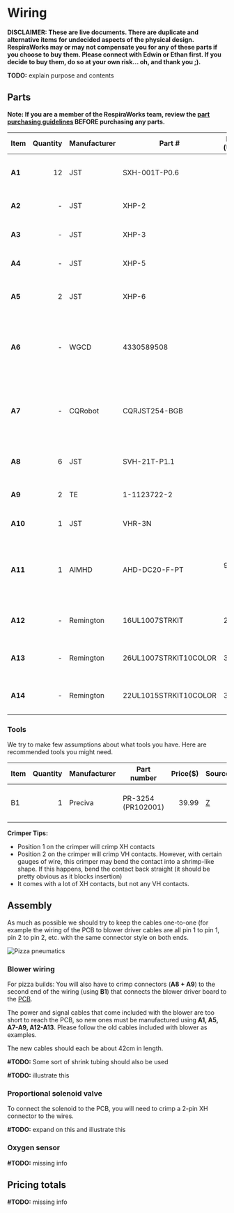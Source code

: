 # Wiring

**DISCLAIMER: These are live documents.
There are duplicate and alternative items for undecided aspects of the physical design.
RespiraWorks may or may not compensate you for any of these parts if you choose to buy them. Please connect with Edwin or Ethan first.
If you decide to buy them, do so at your own risk... oh, and thank you ;).**

**TODO:** explain purpose and contents

## Parts

**Note: If you are a member of the RespiraWorks team, review the [part purchasing guidelines][ppg]
BEFORE purchasing any parts.**

[ppg]: ../../manufacturing/purchasing_guidelines.md

| Item  | Quantity | Manufacturer  | Part #              | Price (USD)  | Sources[*][ppg]       | Notes |
| ----- |---------:| ------------- | ------------------- | ------------:|:---------------------:| ----- |
|**A1** |       12 | JST           | SXH-001T-P0.6       |         0.10 | [K][a1digi]           | XH crimps, for sensor & actuator connections |
|**A2** |        - | JST           | XHP-2               |         0.10 | [K][a2digi]           | XH 2-pin housings, for solenoid |
|**A3** |        - | JST           | XHP-3               |         0.10 | [K][a3digi]           | XH 3-pin housings, for heater |
|**A4** |        - | JST           | XHP-5               |         0.12 | [K][a4digi]           | XH 5-pin housings, for sensors |
|**A5** |        2 | JST           | XHP-6               |         0.12 | [K][a5digi]           | XH 6-pin housings, for blower control |
|**A6** |        - | WGCD          | 4330589508          |         8.99 | [Z][a6amzn]           | XH connector kit for 2/3/4/5 pins, alternative for 1+2+3+4 above |
|**A7** |        - | CQRobot       | CQRJST254-BGB       |         9.99 | [Z][a7amzn]           | XH connector kit for 6/7/8 pins, alternative for 1+5 above |
|**A8** |        6 | JST           | SVH-21T-P1.1        |         0.11 | [K][a8digi] [R][a8rs] | VH crimps, for main power, for blower power |
|**A9** |        2 | TE            | 1-1123722-2         |         0.18 | [K][a9digi] [R][a9rs] | VH housing 2 pin, for blower power |
|**A10**|        1 | JST           | VHR-3N              |         0.14 | [K][a10digi]          | VH housing 3 pin, for main power |
|**A11**|        1 | AIMHD         | AHD-DC20-F-PT       |    9.99 / 20 | [Z][a11amzn]          | Female Power Pigtail DC 5.5mm x 2.1mm Connectors, for main power |
|**A12**|        - | Remington     | 16UL1007STRKIT      |        29.70 | [Z][a12amzn]          | 16 AWG wire, for blower power cable |
|**A13**|        - | Remington     | 26UL1007STRKIT10COLOR |      31.60 | [Z][a13amzn]          | 26 AWG wire, for signal/control cables |
|**A14**|        - | Remington     | 22UL1015STRKIT10COLOR |      37.75 | [Z][a14amzn]          | 22 AWG wire, for signal/control cables |

[a1digi]:   https://www.digikey.com/short/z44f8d
[a2digi]:   https://www.digikey.com/short/z44f8f
[a3digi]:   https://www.digikey.com/short/z44fb9
[a4digi]:   https://www.digikey.com/short/z44r0b
[a5digi]:   https://www.digikey.com/short/z44ff8
[a6amzn]:  https://www.amazon.com/gp/product/B06ZZ45G7G
[a7amzn]:  https://www.amazon.com/gp/product/B079MJ1RYN
[a8digi]:  https://www.digikey.com/short/z44fjr
[a8rs]:    https://export.rsdelivers.com/product/jst/svh-41t-p11/jst-nv-vh-female-crimp-terminal-contact-16awg-svh/7620692
[a9digi]:  https://www.digikey.com/short/z44fwj
[a9rs]:    https://export.rsdelivers.com/product/jst/vhr-2n/jst-vhr-female-connector-housing-396mm-pitch-2/8201172
[a10digi]: https://www.digikey.com/short/z44fwp
[a11amzn]: https://www.amazon.com/Connectors-Upgraded-Surveillance-Transformer-Connection/dp/B0768V9V5Q
[a12amzn]: https://www.amazon.com/gp/product/B00N51OJJ4
[a13amzn]: https://www.amazon.com/gp/product/B011JC76OA
[a14amzn]: https://www.amazon.com/gp/product/B073SDGNKW

### Tools

We try to make few assumptions about what tools you have. Here are recommended tools you might need.

| Item | Quantity | Manufacturer  | Part number         | Price($) | Sources         | Notes |
| ---- |---------:| ------------- | ------------------- | --------:|-----------------| ----- |
| B1   |        1 | Preciva         | PR-3254 (PR102001)             |    39.99 | [Z][b1amzn]     | Crimping tool for HX and HV connectors |

[b1amzn]:https://www.amazon.com/gp/product/B07R1H3Z8X

**Crimper Tips:**

* Position 1 on the crimper will crimp XH contacts
* Position 2 on the crimper will crimp VH contacts.  However, with certain gauges of wire, this crimper may bend the contact into a shrimp-like shape.  If this happens, bend the contact back straight (it should be pretty obvious as it blocks insertion)
* It comes with a lot of XH contacts, but not any VH contacts.

## Assembly

As much as possible we should try to keep the cables one-to-one
(for example the wiring of the PCB to blower driver cables are all pin 1 to pin 1,
pin 2 to pin 2, etc. with the same connector style on both ends.

![Pizza pneumatics](images/wires.jpg)

### Blower wiring

For pizza builds: You will also have to crimp connectors (**A8 + A9**) to the second end of the wiring (using **B1**) that connects the
blower driver board to the [PCB](../../pcb).

The power and signal cables that come included with the blower are too short to reach the PCB, so new ones must be
manufactured using **A1, A5, A7-A9, A12-A13**. Please follow the old cables included with blower as examples.

The new cables should each be about 42cm in length.

**#TODO:** Some sort of shrink tubing should also be used

**#TODO:** illustrate this

### Proportional solenoid valve

To connect the solenoid to the PCB, you will need to crimp a 2-pin XH connector to the wires.

**#TODO:** expand on this and illustrate this

### Oxygen sensor

**#TODO:** missing info

## Pricing totals

**#TODO:** missing info
